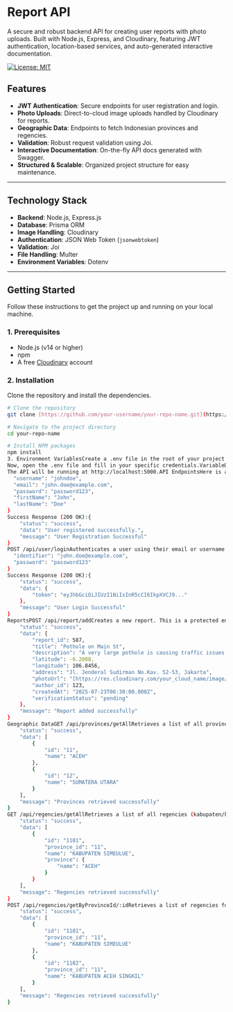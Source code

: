 # Report API

A secure and robust backend API for creating user reports with photo uploads. Built with Node.js, Express, and Cloudinary, featuring JWT authentication, location-based services, and auto-generated interactive documentation.

[![License: MIT](https://img.shields.io/badge/License-MIT-yellow.svg)](https://opensource.org/licenses/MIT)

## Features

-   **JWT Authentication**: Secure endpoints for user registration and login.
-   **Photo Uploads**: Direct-to-cloud image uploads handled by Cloudinary for reports.
-   **Geographic Data**: Endpoints to fetch Indonesian provinces and regencies.
-   **Validation**: Robust request validation using Joi.
-   **Interactive Documentation**: On-the-fly API docs generated with Swagger.
-   **Structured & Scalable**: Organized project structure for easy maintenance.

---

## Technology Stack

-   **Backend**: Node.js, Express.js
-   **Database**: Prisma ORM
-   **Image Handling**: Cloudinary
-   **Authentication**: JSON Web Token (`jsonwebtoken`)
-   **Validation**: Joi
-   **File Handling**: Multer
-   **Environment Variables**: Dotenv

---

## Getting Started

Follow these instructions to get the project up and running on your local machine.

### 1. Prerequisites

-   Node.js (v14 or higher)
-   npm
-   A free [Cloudinary](https://cloudinary.com/users/register/free) account

### 2. Installation

Clone the repository and install the dependencies.

```bash
# Clone the repository
git clone [https://github.com/your-username/your-repo-name.git](https://github.com/your-username/your-repo-name.git)

# Navigate to the project directory
cd your-repo-name

# Install NPM packages
npm install
3. Environment VariablesCreate a .env file in the root of your project by copying the example file.cp .env.example .env
Now, open the .env file and fill in your specific credentials.VariableDescriptionExamplePORTThe port the server will run on.5000CLOUDINARY_CLOUD_NAMEYour cloud name from the Cloudinary dashboard.your_cloud_nameCLOUDINARY_API_KEYYour API Key from the Cloudinary dashboard.123456789012345CLOUDINARY_API_SECRETYour API Secret from the Cloudinary dashboard.aBcDeFgHiJkLmNoPqRsTuVwXyZ_12345JWT_SECRETA long, random string used to sign your tokens.this_is_a_very_long_and_secret_random_string4. Running the ServerStart the development server.npm start
The API will be running at http://localhost:5000.API EndpointsHere is a detailed breakdown of the available API endpoints. The base path /api is assumed.AuthenticationPOST /api/user/registerRegisters a new user in the system.Request Body: application/json{
  "username": "johndoe",
  "email": "john.doe@example.com",
  "password": "password123",
  "firstName": "John",
  "lastName": "Doe"
}
Success Response (200 OK):{
    "status": "success",
    "data": "User registered successfully.",
    "message": "User Registration Successful"
}
POST /api/user/loginAuthenticates a user using their email or username and returns a JWT token.Request Body: application/json{
  "identifier": "john.doe@example.com",
  "password": "password123"
}
Success Response (200 OK):{
    "status": "success",
    "data": {
        "token": "eyJhbGciOiJIUzI1NiIsInR5cCI6IkpXVCJ9..."
    },
    "message": "User Login Successful"
}
ReportsPOST /api/report/addCreates a new report. This is a protected endpoint and requires a valid JWT. The request must be multipart/form-data.Headers:Authorization: Bearer <YOUR_JWT_TOKEN>Request Body: multipart/form-dataKeyTypeDescriptionphotoFileRequired. The image file for the report.titleStringRequired. The title of the report.descriptionStringRequired. A detailed description of the report.latitudeNumberRequired. The latitude of the report location.longitudeNumberRequired. The longitude of the report location.addressStringRequired. The street address of the report.Success Response (201 Created):{
    "status": "success",
    "data": {
        "report_id": 587,
        "title": "Pothole on Main St",
        "description": "A very large pothole is causing traffic issues.",
        "latitude": -6.2088,
        "longitude": 106.8456,
        "address": "Jl. Jenderal Sudirman No.Kav. 52-53, Jakarta",
        "photoUrl": "[https://res.cloudinary.com/your_cloud_name/image/upload/v16.../reports/....jpg](https://res.cloudinary.com/your_cloud_name/image/upload/v16.../reports/....jpg)",
        "author_id": 123,
        "createdAt": "2025-07-23T06:30:00.000Z",
        "verificationStatus": "pending"
    },
    "message": "Report added successfully"
}
Geographic DataGET /api/provinces/getAllRetrieves a list of all provinces in Indonesia.Success Response (200 OK):{
    "status": "success",
    "data": [
        {
            "id": "11",
            "name": "ACEH"
        },
        {
            "id": "12",
            "name": "SUMATERA UTARA"
        }
    ],
    "message": "Provinces retrieved successfully"
}
GET /api/regencies/getAllRetrieves a list of all regencies (kabupaten/kota) in Indonesia.Success Response (200 OK):{
    "status": "success",
    "data": [
        {
            "id": "1101",
            "province_id": "11",
            "name": "KABUPATEN SIMEULUE",
            "province": {
                "name": "ACEH"
            }
        }
    ],
    "message": "Regencies retrieved successfully"
}
POST /api/regencies/getByProvinceId/:idRetrieves a list of regencies for a specific province ID.URL Parameter:id: The ID of the province (e.g., 11 for Aceh).Success Response (200 OK):{
    "status": "success",
    "data": [
        {
            "id": "1101",
            "province_id": "11",
            "name": "KABUPATEN SIMEULUE"
        },
        {
            "id": "1102",
            "province_id": "11",
            "name": "KABUPATEN ACEH SINGKIL"
        }
    ],
    "message": "Regencies retrieved successfully"
}

